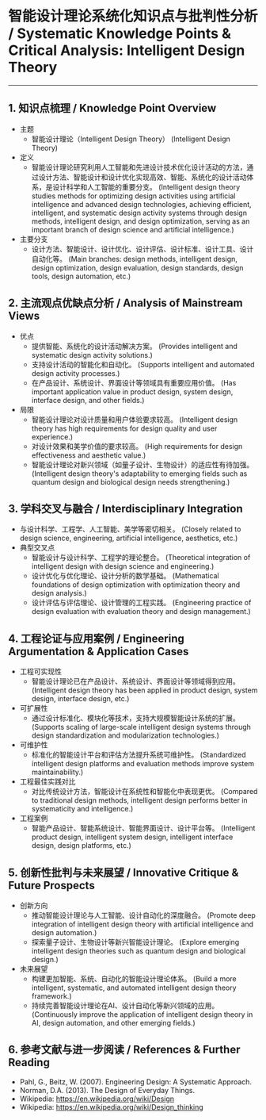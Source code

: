 # 智能设计理论系统化知识点与批判性分析 / Systematic Knowledge Points & Critical Analysis: Intelligent Design Theory

---

## 1. 知识点梳理 / Knowledge Point Overview

- 主题
  - 智能设计理论（Intelligent Design Theory）
      (Intelligent Design Theory)
- 定义
  - 智能设计理论研究利用人工智能和先进设计技术优化设计活动的方法，通过设计方法、智能设计和设计优化实现高效、智能、系统化的设计活动体系，是设计科学和人工智能的重要分支。
      (Intelligent design theory studies methods for optimizing design activities using artificial intelligence and advanced design technologies, achieving efficient, intelligent, and systematic design activity systems through design methods, intelligent design, and design optimization, serving as an important branch of design science and artificial intelligence.)
- 主要分支
  - 设计方法、智能设计、设计优化、设计评估、设计标准、设计工具、设计自动化等。
      (Main branches: design methods, intelligent design, design optimization, design evaluation, design standards, design tools, design automation, etc.)

## 2. 主流观点优缺点分析 / Analysis of Mainstream Views

- 优点
  - 提供智能、系统化的设计活动解决方案。
      (Provides intelligent and systematic design activity solutions.)
  - 支持设计活动的智能化和自动化。
      (Supports intelligent and automated design activity processes.)
  - 在产品设计、系统设计、界面设计等领域具有重要应用价值。
      (Has important application value in product design, system design, interface design, and other fields.)
- 局限
  - 智能设计理论对设计质量和用户体验要求较高。
      (Intelligent design theory has high requirements for design quality and user experience.)
  - 对设计效果和美学价值的要求较高。
      (High requirements for design effectiveness and aesthetic value.)
  - 智能设计理论对新兴领域（如量子设计、生物设计）的适应性有待加强。
      (Intelligent design theory's adaptability to emerging fields such as quantum design and biological design needs strengthening.)

## 3. 学科交叉与融合 / Interdisciplinary Integration

- 与设计科学、工程学、人工智能、美学等密切相关。
  (Closely related to design science, engineering, artificial intelligence, aesthetics, etc.)
- 典型交叉点
  - 智能设计与设计科学、工程学的理论整合。
      (Theoretical integration of intelligent design with design science and engineering.)
  - 设计优化与优化理论、设计分析的数学基础。
      (Mathematical foundations of design optimization with optimization theory and design analysis.)
  - 设计评估与评估理论、设计管理的工程实践。
      (Engineering practice of design evaluation with evaluation theory and design management.)

## 4. 工程论证与应用案例 / Engineering Argumentation & Application Cases

- 工程可实现性
  - 智能设计理论已在产品设计、系统设计、界面设计等领域得到应用。
      (Intelligent design theory has been applied in product design, system design, interface design, etc.)
- 可扩展性
  - 通过设计标准化、模块化等技术，支持大规模智能设计系统的扩展。
      (Supports scaling of large-scale intelligent design systems through design standardization and modularization technologies.)
- 可维护性
  - 标准化的智能设计平台和评估方法提升系统可维护性。
      (Standardized intelligent design platforms and evaluation methods improve system maintainability.)
- 工程最佳实践对比
  - 对比传统设计方法，智能设计在系统性和智能化中表现更优。
      (Compared to traditional design methods, intelligent design performs better in systematicity and intelligence.)
- 工程案例
  - 智能产品设计、智能系统设计、智能界面设计、设计平台等。
      (Intelligent product design, intelligent system design, intelligent interface design, design platforms, etc.)

## 5. 创新性批判与未来展望 / Innovative Critique & Future Prospects

- 创新方向
  - 推动智能设计理论与人工智能、设计自动化的深度融合。
      (Promote deep integration of intelligent design theory with artificial intelligence and design automation.)
  - 探索量子设计、生物设计等新兴智能设计理论。
      (Explore emerging intelligent design theories such as quantum design and biological design.)
- 未来展望
  - 构建更加智能、系统、自动化的智能设计理论体系。
      (Build a more intelligent, systematic, and automated intelligent design theory framework.)
  - 持续完善智能设计理论在AI、设计自动化等新兴领域的应用。
      (Continuously improve the application of intelligent design theory in AI, design automation, and other emerging fields.)

## 6. 参考文献与进一步阅读 / References & Further Reading

- Pahl, G., Beitz, W. (2007). Engineering Design: A Systematic Approach.
- Norman, D.A. (2013). The Design of Everyday Things.
- Wikipedia: <https://en.wikipedia.org/wiki/Design>
- Wikipedia: <https://en.wikipedia.org/wiki/Design_thinking>
